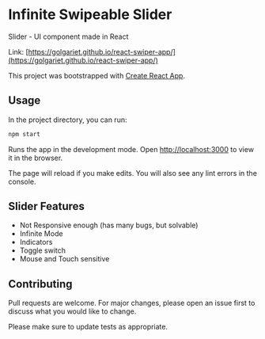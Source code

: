 # Infinite Swipeable Slider

Slider - UI component made in React

Link: [https://golgariet.github.io/react-swiper-app/](https://golgariet.github.io/react-swiper-app/)

This project was bootstrapped with [Create React App](https://github.com/facebook/create-react-app).

## Usage

In the project directory, you can run:

```bash
npm start
```

Runs the app in the development mode.
Open [http://localhost:3000](http://localhost:3000) to view it in the browser.

The page will reload if you make edits.
You will also see any lint errors in the console.

## Slider Features

- Not Responsive enough (has many bugs, but solvable)
- Infinite Mode
- Indicators
- Toggle switch
- Mouse and Touch sensitive

## Contributing

Pull requests are welcome. For major changes, please open an issue first to discuss what you would like to change.

Please make sure to update tests as appropriate.
